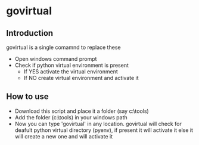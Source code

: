 # govirtual

## Introduction
govirtual is a single comamnd to replace these
 - Open windows command prompt
 - Check if python virtual environment is present
    - If YES activate the virtual environment
    - If NO create virtual environment and activate it

## How to use
 - Download this script and place it a folder (say c:\tools)
 - Add the folder (c:\tools) in your windows path
 - Now you can type 'govirtual' in any location.
   govirtual will check for deafult python virtual directory (pyenv), if present it will activate it else it will create a new one and will activate it